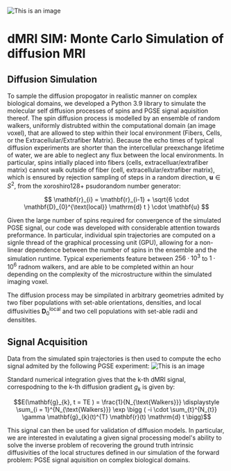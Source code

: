
![This is an image](https://github.com/jacobblum/dMRI-MCSIM/blob/main/images/github_logo.PNG)
# dMRI SIM: Monte Carlo Simulation of diffusion MRI

## Diffusion Simulation
To sample the diffusion propogator in realistic manner on complex biological domains, we developed a Python 3.9 library to simulate the molecular self diffusion processes of spins and PGSE signal aquisition thereof. The spin diffusion process is modelled by an ensemble of random walkers, 
uniformly distrubted within the computational domain (an image voxel),   that are allowed to step within their local environment (Fibers, Cells, or the Extracellular/Extrafiber Matrix). Because the echo times of typical diffusion experiments are shorter than the intercellular preexchange lifetime of water, we are able to neglect any flux between the local environments. In particular, spins intially placed into fibers (cells, extracelluar/extrafiber matrix) cannot walk outside of fiber (cell, extracellular/extrafiber matrix), which is ensured by rejection sampling of steps in a random direction,  $\mathbf{u} \in S^{2}$, from the xoroshiro128+ psudorandom number generator:

$$
    \mathbf{r}_{i} = \mathbf{r}_{i-1} + \sqrt{6 \cdot \mathbf{D}_{0}^{\text{local}} \mathrm{d} t }  \cdot \mathbf{u} 
$$

Given the large number of spins required for convergence of the simulated PGSE signal, our code was developed with considerable 
attention towards preformance. In particular, individual spin trajectories are computed on a signle thread of the 
graphical processing unit (GPU), allowing for a non-linear dependence between the number of spins in the ensemble and the simulation runtime. 
Typical experiements feature between $256 \cdot 10^{3}$ to $1 \cdot 10^{6}$ radnom walkers, and are able to be completed within an hour depending on the 
complexity of the microstructure within the simulated imaging voxel. 

The diffusion process may be simpilated in arbitrary geometries admited by two fiber populations with set-able orientations, densities, and 
local diffusivities $\mathbf{D}_{0}^{\text{local}}$ and two cell populations with set-able radii and densitites.

## Signal Acquisition
Data from the simulated spin trajectories is then used to compute the echo signal admited by the following PGSE experiment:
![This is an image](https://github.com/jacobblum/dMRI-MCSIM/blob/main/images/PGSE_sequence.png)

Standard numerical integration gives that the k-th dMRI signal, correspodning to the k-th diffusion gradient $g_{k}$ is given by:

$$E(\mathbf{g}_{k}, t = TE ) = \frac{1}{N_{\text{Walkers}}} \displaystyle \sum_{i = 1}^{N_{\text{Walkers}}} \exp \bigg ( -i \cdot \sum_{t}^{N_{t}} \gamma \mathbf{g}_{k}(t)^{T} \mathbf{r}(t) \mathrm{d} t \bigg)$$

This signal can then be used for validation of diffusion models. In particular, we are interested in evalutating a given signal processing model's ability 
to solve the inverse problem of recovering the ground truth intrinsic diffusivities of the local structures defined in our simulation of the forward problem: PGSE signal aquisition on complex biological domains. 
